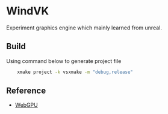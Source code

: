 # WindVK 
Experiment graphics engine which mainly learned from unreal. 

## Build
Using command below to generate project file
```bash
    xmake project -k vsxmake -m "debug,release" 
```

## Reference
* [WebGPU](https://developer.mozilla.org/en-US/docs/Web/API/WebGPU_API)

